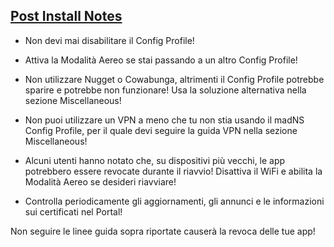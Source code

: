 ## [Post Install Notes](accent://)  

- Non devi mai disabilitare il Config Profile!  

- Attiva la Modalità Aereo se stai passando a un altro Config Profile!  

- Non utilizzare Nugget o Cowabunga, altrimenti il Config Profile potrebbe sparire e potrebbe non funzionare! Usa la soluzione alternativa nella sezione Miscellaneous!  

- Non puoi utilizzare un VPN a meno che tu non stia usando il madNS Config Profile, per il quale devi seguire la guida VPN nella sezione Miscellaneous!  

- Alcuni utenti hanno notato che, su dispositivi più vecchi, le app potrebbero essere revocate durante il riavvio! Disattiva il WiFi e abilita la Modalità Aereo se desideri riavviare!  

- Controlla periodicamente gli aggiornamenti, gli annunci e le informazioni sui certificati nel Portal!  

Non seguire le linee guida sopra riportate causerà la revoca delle tue app!  
